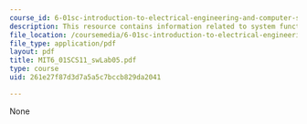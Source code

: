 ```yaml
---
course_id: 6-01sc-introduction-to-electrical-engineering-and-computer-science-i-spring-2011
description: This resource contains information related to system functions.
file_location: /coursemedia/6-01sc-introduction-to-electrical-engineering-and-computer-science-i-spring-2011/261e27f87d3d7a5a5c7bccb829da2041_MIT6_01SCS11_swLab05.pdf
file_type: application/pdf
layout: pdf
title: MIT6_01SCS11_swLab05.pdf
type: course
uid: 261e27f87d3d7a5a5c7bccb829da2041

---
```

None